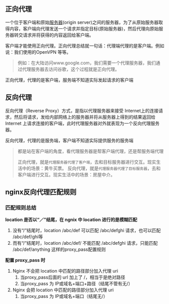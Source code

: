 ## 正向代理

一个位于客户端和原始[服务器](https://cloud.tencent.com/act/pro/promotion-cvm?from_column=20065&from=20065)(origin server)之间的服务器，为了从原始服务器取得内容，客户端向代理发送一个请求并指定目标(原始服务器)，然后代理向原始服务器转交请求并将获得的内容返回给客户端。

客户端才能使用正向代理。正向代理总结就一句话：代理端代理的是客户端。例如说：我们使用的OpenVPN 等等。

> 例如：在大陆访问www.google.com，我们需要一个代理服务器，我们通过代理服务器去访问谷歌，这个过程就是正向代理。

正向代理，代理的是客户端，服务端不知道实际发起请求的客户端

## 反向代理

反向代理（Reverse Proxy）方式，是指以代理服务器来接受 Internet上的连接请求，然后将请求，发给内部网络上的服务器并将从服务器上得到的结果返回给 Internet 上请求连接的客户端，此时代理服务器对外就表现为一个反向代理服务器。

反向代理，代理的是服务端，客户端不知道实际提供服务的服务端

> 都是站在客户端的角度，看代理服务器是帮客户端代理，还是帮服务端代理
> 
> 正向代理，就是`代理服务器代理了客户端`，去和目标服务器进行交互。现实生活中的场景：黄牛买票。 反向代理，就是`代理服务器代理了目标服务器`，去和客户端进行交互。现实生活中的场景：房屋中介。

## nginx反向代理匹配规则

### 匹配规则总结

**location 是否以“／”结尾，在 ngnix 中 location 进行的是模糊匹配**

1. 没有“/”结尾时，location /abc/def 可以匹配 /abc/defghi 请求，也可以匹配 /abc/def/ghi等
2. 而有“/”结尾时，location /abc/def/ 不能匹配 /abc/defghi 请求，只能匹配 /abc/def/anything 这样的proxy_pass配置规则

**配置 proxy_pass 时**

1. Nginx 不会把 location 中匹配的路径部分加入代理 uri
	1. 当proxy_pass后面的 url 加上了 /，相当于是绝对路径
	2. 当proxy_pass 为 IP或域名+端口+路径（结尾不管有无/）
2. Nginx 会把 location 中匹配的路径部分加入代理 uri
	1. 当proxy_pass 为 IP或域名+端口（结尾无/）